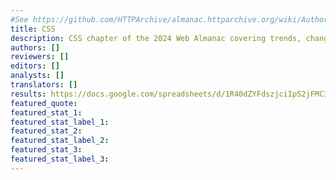 ```yaml
---
#See https://github.com/HTTPArchive/almanac.httparchive.org/wiki/Authors'-Guide#metadata-to-add-at-the-top-of-your-chapters
title: CSS
description: CSS chapter of the 2024 Web Almanac covering trends, changes, and patterns in CSS use across the web.
authors: []
reviewers: []
editors: []
analysts: []
translators: []
results: https://docs.google.com/spreadsheets/d/1R40dZYFdszjciIpS2jFMC3mPpZC-xHJnEE42xTEVY2w/edit#gid=1778117656
featured_quote:
featured_stat_1:
featured_stat_label_1:
featured_stat_2:
featured_stat_label_2:
featured_stat_3:
featured_stat_label_3:
---
```

